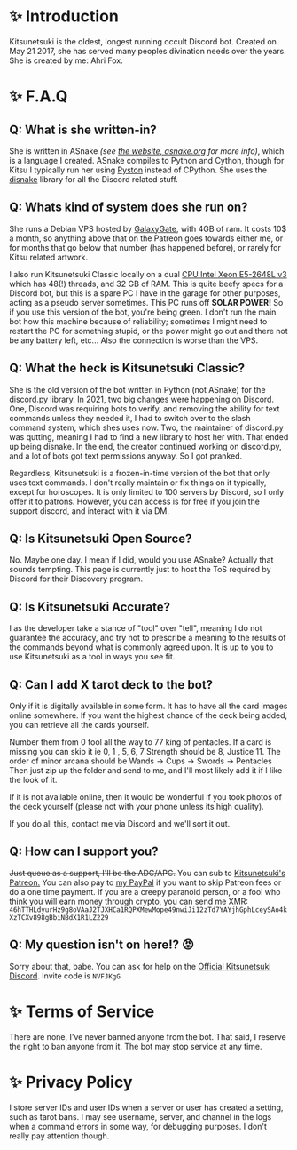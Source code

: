# ✨ Introduction

Kitsunetsuki is the oldest, longest running occult Discord bot. Created on May 21 2017, she has served many peoples divination needs over the years. She is created by me: Ahri Fox.

# ✨ F.A.Q

## Q: What is she written-in?

She is written in ASnake *(see [the website, asnake.org](asnake.org) for more info)*, which is a language I created. ASnake compiles to Python and Cython, though for Kitsu I typically run her using [Pyston](https://github.com/pyston/pyston) instead of CPython. She uses the [disnake](https://docs.disnake.dev/en/stable/) library for all the Discord related stuff.

## Q: Whats kind of system does she run on?

She runs a Debian VPS hosted by [GalaxyGate](https://galaxygate.net/), with 4GB of ram. It costs 10$ a month, so anything above that on the Patreon goes towards either me, or for months that go below that number (has happened before), or rarely for Kitsu related artwork.

I also run Kitsunetsuki Classic locally on a dual [CPU Intel Xeon E5-2648L v3](https://www.intel.com/content/www/us/en/products/sku/81901/intel-xeon-processor-e52648l-v3-30m-cache-1-80-ghz/specifications.html) which has 48(!) threads, and 32 GB of RAM. This is quite beefy specs for a Discord bot, but this is a spare PC I have in the garage for other purposes, acting as a pseudo server sometimes. This PC runs off **SOLAR POWER!** So if you use this version of the bot, you're being green. I don't run the main bot how this machine because of reliability; sometimes I might need to restart the PC for something stupid, or the power might go out and there not be any battery left, etc... Also the connection is worse than the VPS.

## Q: What the heck is Kitsunetsuki Classic?

She is the old version of the bot written in Python (not ASnake) for the discord.py library. In 2021, two big changes were happening on Discord. One, Discord was requiring bots to verify, and removing the ability for text commands unless they needed it, I had to switch over to the slash command system, which shes uses now.
Two, the maintainer of discord.py was qutting, meaning I had to find a new library to host her with. That ended up being disnake. In the end, the creator continued working on discord.py, and a lot of bots got text permissions anyway. So I got pranked.

Regardless, Kitsunetsuki is a frozen-in-time version of the bot that only uses text commands. I don't really maintain or fix things on it typically, except for horoscopes. It  is only limited to 100 servers by Discord, so I only offer it to patrons. However, you can access is for free if you join the support discord, and interact with it via DM.

## Q: Is Kitsunetsuki Open Source?
No. Maybe one day. I mean if I did, would you use ASnake? Actually that sounds tempting. This page is currently just to host the ToS required by Discord for their Discovery program.

## Q: Is Kitsunetsuki Accurate?

I as the developer take a stance of "tool" over "tell", meaning I do not guarantee the accuracy, and try not to prescribe a meaning to the results of the commands beyond what is commonly agreed upon. It is up to you to use Kitsunetsuki as a tool in ways you see fit.

## Q: Can I add X tarot deck to the bot?

Only if it is digitally available in some form. It has to have all the card images online somewhere.
If you want the highest chance of the deck being added, you can retrieve all the cards yourself.

Number them from 0 fool all the way to 77 king of pentacles. If a card is missing you can skip it ie 0, 1 , 5, 6, 7
Strength should be 8, Justice 11.
The order of minor arcana should be Wands -> Cups -> Swords -> Pentacles
Then just zip up the folder and send to me, and I'll most likely add it if I like the look of it.

If it is not available online, then it would be wonderful if you took photos of the deck yourself (please not with your phone unless its high quality).

If you do all this, contact me via Discord and we'll sort it out.

## Q: How can I support you?

~~Just queue as a support, I'll be the ADC/APC.~~ You can sub to [Kitsunetsuki's Patreon.](https://www.patreon.com/c/KitsunetsukiDiscord)
You can also pay to [my PayPal](https://paypal.me/ahrifoxy) if you want to skip Patreon fees or do a one time payment.
If you are a creepy paranoid person, or a fool who think you will earn money through crypto, you can send me XMR:  
`46hTTHLdyurHz9g8oVAaJ2TJXHCa1RQPXMewMope49nwiJi12zTd7YAYjhGphLceySAo4kXzTCXv898gBbiNBdX1R1LZ229`

## Q: My question isn't on here!? 😡

Sorry about that, babe. You can ask for help on the [Official Kitsunetsuki Discord](https://discord.gg/NVFJKgG). Invite code is `NVFJKgG`


# ✨ Terms of Service

There are none, I've never banned anyone from the bot. That said, I reserve the right to ban anyone from it. The bot may stop service at any time.

# ✨ Privacy Policy

I store server IDs and user IDs when a server or user has created a setting, such as tarot bans.
I may see username, server, and channel in the logs when a command errors in some way, for debugging purposes. I don't really pay attention though.
